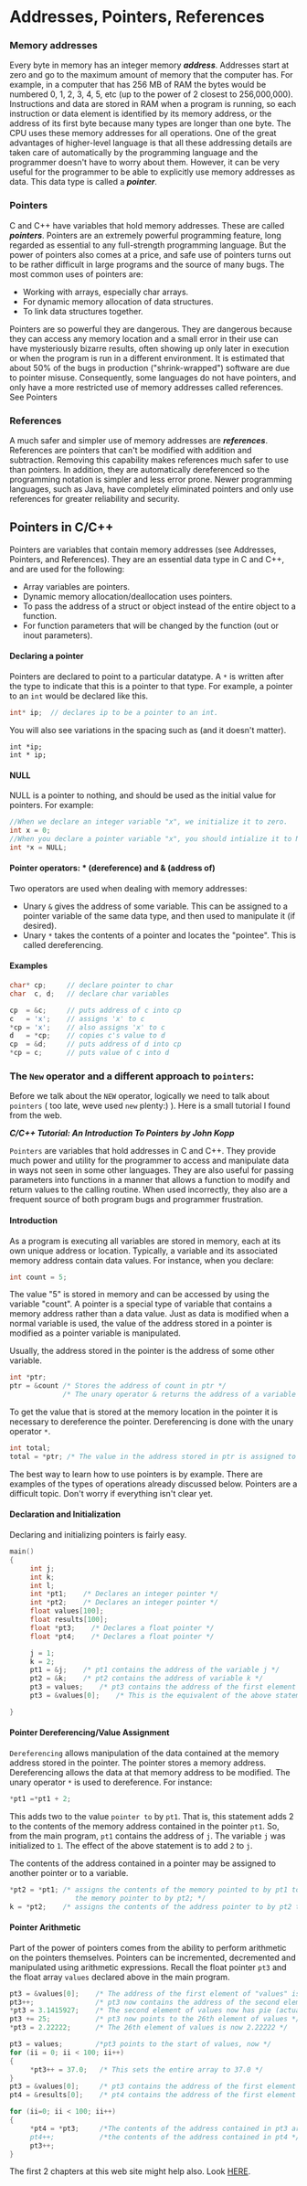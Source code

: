# Addresses, Pointers, References

### Memory addresses

Every byte in memory has an integer memory ___address___. Addresses start at zero and go to the maximum amount of memory that the computer has. For example, in a computer that has 256 MB of RAM the bytes would be numbered 0, 1, 2, 3, 4, 5, etc (up to the power of 2 closest to 256,000,000). Instructions and data are stored in RAM when a program is running, so each instruction or data element is identified by its memory address, or the address of its first byte because many types are longer than one byte. The CPU uses these memory addresses for all operations. One of the great advantages of higher-level language is that all these addressing details are taken care of automatically by the programming language and the programmer doesn't have to worry about them. However, it can be very useful for the programmer to be able to explicitly use memory addresses as data. This data type is called a ___pointer___.

### Pointers

C and C++ have variables that hold memory addresses. These are called ___pointers___. Pointers are an extremely powerful programming feature, long regarded as essential to any full-strength programming language. But the power of pointers also comes at a price, and safe use of pointers turns out to be rather difficult in large programs and the source of many bugs. The most common uses of pointers are:
- Working with arrays, especially char arrays.
- For dynamic memory allocation of data structures.
- To link data structures together.

Pointers are so powerful they are dangerous. They are dangerous because they can access any memory location and a small error in their use can have mysteriously bizarre results, often showing up only later in execution or when the program is run in a different environment. It is estimated that about 50% of the bugs in production ("shrink-wrapped") software are due to pointer misuse. Consequently, some languages do not have pointers, and only have a more restricted use of memory addresses called references.
See Pointers

### References

A much safer and simpler use of memory addresses are ___references___. References are pointers that can't be modified with addition and subtraction. Removing this capability makes references much safer to use than pointers. In addition, they are automatically dereferenced so the programming notation is simpler and less error prone. Newer programming languages, such as Java, have completely eliminated pointers and only use references for greater reliability and security.


## Pointers in C/C++

Pointers are variables that contain memory addresses (see Addresses, Pointers, and References). They are an essential data type in C and C++, and are used for the following:
- Array variables are pointers.
- Dynamic memory allocation/deallocation uses pointers.
- To pass the address of a struct or object instead of the entire object to a function.
- For function parameters that will be changed by the function (out or inout parameters).

#### Declaring a pointer

Pointers are declared to point to a particular datatype. A `*` is written after the type to indicate that this is a pointer to that type. For example, a pointer to an `int` would be declared like this.

~~~cpp
int* ip;  // declares ip to be a pointer to an int.
~~~

You will also see variations in the spacing such as (and it doesn't matter).

~~~
int *ip;
int * ip;
~~~

#### NULL

NULL is a pointer to nothing, and should be used as the initial value for pointers. For example:

~~~cpp
//When we declare an integer variable "x", we initialize it to zero.
int x = 0;
//When you declare a pointer variable "x", you should intialize it to NULL.
int *x = NULL;
~~~

#### Pointer operators: * (dereference) and & (address of)

Two operators are used when dealing with memory addresses:
- Unary `&` gives the address of some variable. This can be assigned to a pointer variable of the same data type, and then used to manipulate it (if desired).
- Unary `*` takes the contents of a pointer and locates the "pointee". This is called dereferencing.

#### Examples

~~~cpp
char* cp;     // declare pointer to char
char  c, d;   // declare char variables

cp  = &c;     // puts address of c into cp
c   = 'x';    // assigns 'x' to c
*cp = 'x';    // also assigns 'x' to c
d   = *cp;    // copies c's value to d
cp  = &d;     // puts address of d into cp
*cp = c;      // puts value of c into d
~~~

### The `New` operator and a different approach to `pointers`:

Before we talk about the `NEW` operator, logically we need to talk about
`pointers` ( too late, weve used `new` plenty:) ). Here is a small tutorial
I found from the web.

***C/C++ Tutorial: An Introduction To Pointers***
***by John Kopp***

`Pointers` are variables that hold addresses in C and C++. They provide much power
and utility for the programmer to access and manipulate data in ways not seen
in some other languages. They are also useful for passing parameters into functions
in a manner that allows a function to modify and return values to the calling
routine. When used incorrectly, they also are a frequent source of both program
bugs and programmer frustration.

#### Introduction

As a program is executing all variables are stored in memory, each at its own unique
address or location. Typically, a variable and its associated memory address contain
data values. For instance, when you declare:

~~~cpp
int count = 5;
~~~

The value "5" is stored in memory and can be accessed by using the variable "count".
A pointer is a special type of variable that contains a memory address rather than a
data value. Just as data is modified when a normal variable is used, the value of the
address stored in a pointer is modified as a pointer variable is manipulated.

Usually, the address stored in the pointer is the address of some other variable.

~~~cpp
int *ptr;
ptr = &count /* Stores the address of count in ptr */
             /* The unary operator & returns the address of a variable */
~~~

To get the value that is stored at the memory location in the pointer it is necessary
to dereference the pointer. Dereferencing is done with the unary operator `*`.

~~~cpp
int total;
total = *ptr; /* The value in the address stored in ptr is assigned to total */
~~~

The best way to learn how to use pointers is by example. There are examples of the
types of operations already discussed below. Pointers are a difficult topic. Don't
worry if everything isn't clear yet.

#### Declaration and Initialization

Declaring and initializing pointers is fairly easy.

~~~cpp
main()
{
     int j;
     int k;
     int l;
     int *pt1;    /* Declares an integer pointer */
     int *pt2;    /* Declares an integer pointer */
     float values[100];
     float results[100];
     float *pt3;    /* Declares a float pointer */
     float *pt4;    /* Declares a float pointer */

     j = 1;
     k = 2;
     pt1 = &j;    /* pt1 contains the address of the variable j */
     pt2 = &k;    /* pt2 contains the address of variable k */
     pt3 = values;    /* pt3 contains the address of the first element of values */
     pt3 = &values[0];    /* This is the equivalent of the above statement */

}
~~~

#### Pointer Dereferencing/Value Assignment

`Dereferencing` allows manipulation of the data contained at the memory address stored in
the pointer. The pointer stores a memory address. Dereferencing allows the data at that
memory address to be modified. The unary operator `*` is used to dereference.
For instance:

~~~cpp
*pt1 =*pt1 + 2;
~~~

This adds two to the value `pointer to` by `pt1`. That is, this statement adds 2 to the contents
of the memory address contained in the pointer `pt1`. So, from the main program, `pt1` contains
the address of `j`. The variable `j` was initialized to `1`. The effect of the above statement is
to add `2` to `j`.

The contents of the address contained in a pointer may be assigned to another pointer or to a
variable.

~~~cpp
*pt2 = *pt1; /* assigns the contents of the memory pointed to by pt1 to the contents of
                the memory pointer to by pt2; */
k = *pt2;    /* assigns the contents of the address pointer to by pt2 to k. */
~~~

#### Pointer Arithmetic

Part of the power of pointers comes from the ability to perform arithmetic on the pointers
themselves. Pointers can be incremented, decremented and manipulated using arithmetic expressions.
Recall the float pointer `pt3` and the float array `values` declared above in the main program.

~~~cpp
pt3 = &values[0];    /* The address of the first element of "values" is stored in pt3*/
pt3++;               /* pt3 now contains the address of the second element of values */
*pt3 = 3.1415927;    /* The second element of values now has pie (actually pi)*/
pt3 += 25;           /* pt3 now points to the 26th element of values */
*pt3 = 2.22222;      /* The 26th element of values is now 2.22222 */

pt3 = values;        /*pt3 points to the start of values, now */
for (ii = 0; ii < 100; ii++)
{
     *pt3++ = 37.0;   /* This sets the entire array to 37.0 */
}
pt3 = &values[0];     /* pt3 contains the address of the first element of values */
pt4 = &results[0];    /* pt4 contains the address of the first element of results */

for (ii=0; ii < 100; ii++)
{
     *pt4 = *pt3;     /*The contents of the address contained in pt3 are assigned to
     pt4++;           /*the contents of the address contained in pt4 */
     pt3++;
}
~~~

The first 2 chapters at this web site might help also. Look [HERE](http://pweb.netcom.com/~tjensen/ptr/pointers.htm).
